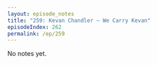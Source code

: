 ```yaml
---
layout: episode_notes
title: "259: Kevan Chandler — We Carry Kevan"
episodeIndex: 262
permalink: /ep/259
---
```

No notes yet.
